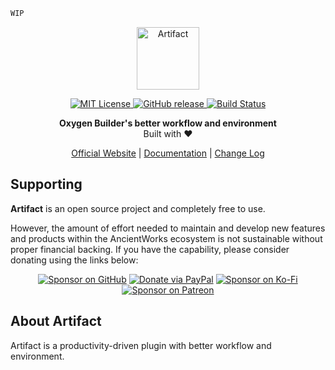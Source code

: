 ```css
WIP
```

<p align="center">
  <a href="https://ancient.works/artifact">
    <img alt="Artifact" src="https://avatars.githubusercontent.com/u/89405346" height="100">
  </a>
</p>

<p align="center">
  <a href="LICENSE">
    <img alt="MIT License" src="https://img.shields.io/github/license/ancientworks/artifact?color=%23525ddc&style=flat-square" />
  </a>

  <a href="https://github.com/ancientworks/artifact/releases/latest">
    <img alt="GitHub release" src="https://img.shields.io/github/v/release/ancientworks/artifact.svg?style=flat-square" />
  </a>

  <a href="https://github.com/ancientworks/artifact/actions">
    <img alt="Build Status" src="https://img.shields.io/github/workflow/status/ancientworks/artifact/Release?style=flat-square" />
  </a>
</p>

<p align="center">
  <strong>Oxygen Builder's better workflow and environment</strong>
  <br />
  Built with ❤️
</p>

<p align="center">
  <a href="https://ancient.works">Official Website</a> | <a href="https://docs.ancient.works/artifact/">Documentation</a> | <a href="CHANGELOG.md">Change Log</a>
</p>

## Supporting

**Artifact** is an open source project and completely free to use.

However, the amount of effort needed to maintain and develop new features and products within the AncientWorks ecosystem is not sustainable without proper financial backing. If you have the capability, please consider donating using the links below:

<div align="center">

[![Sponsor on GitHub](https://img.shields.io/static/v1?label=sponsor&message=%E2%9D%A4&logo=GitHub)](https://github.com/sponsors/suabahasa)
[![Donate via PayPal](https://img.shields.io/badge/donate-paypal-blue.svg?style=flat-square&logo=paypal)](https://www.paypal.me/joshuasiagian)
[![Sponsor on Ko-Fi](https://img.shields.io/badge/sponsor-kofi-orange.svg?style=flat-square&logo=kofi)](https://ko-fi.com/suabahasa)
[![Sponsor on Patreon](https://img.shields.io/badge/sponsor-patreon-orange.svg?style=flat-square&logo=patreon)](https://www.patreon.com/suabahasa)

</div>

## About Artifact

Artifact is a productivity-driven plugin with better workflow and environment.
